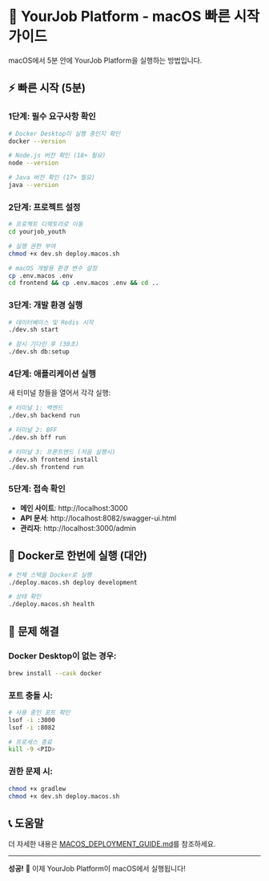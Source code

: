# 🚀 YourJob Platform - macOS 빠른 시작 가이드

macOS에서 5분 안에 YourJob Platform을 실행하는 방법입니다.

## ⚡ 빠른 시작 (5분)

### 1단계: 필수 요구사항 확인
```bash
# Docker Desktop이 실행 중인지 확인
docker --version

# Node.js 버전 확인 (18+ 필요)
node --version

# Java 버전 확인 (17+ 필요)
java --version
```

### 2단계: 프로젝트 설정
```bash
# 프로젝트 디렉토리로 이동
cd yourjob_youth

# 실행 권한 부여
chmod +x dev.sh deploy.macos.sh

# macOS 개발용 환경 변수 설정
cp .env.macos .env
cd frontend && cp .env.macos .env && cd ..
```

### 3단계: 개발 환경 실행
```bash
# 데이터베이스 및 Redis 시작
./dev.sh start

# 잠시 기다린 후 (30초)
./dev.sh db:setup
```

### 4단계: 애플리케이션 실행
새 터미널 창들을 열어서 각각 실행:

```bash
# 터미널 1: 백엔드
./dev.sh backend run

# 터미널 2: BFF 
./dev.sh bff run

# 터미널 3: 프론트엔드 (처음 실행시)
./dev.sh frontend install
./dev.sh frontend run
```

### 5단계: 접속 확인
- **메인 사이트**: http://localhost:3000
- **API 문서**: http://localhost:8082/swagger-ui.html
- **관리자**: http://localhost:3000/admin

## 🐳 Docker로 한번에 실행 (대안)

```bash
# 전체 스택을 Docker로 실행
./deploy.macos.sh deploy development

# 상태 확인
./deploy.macos.sh health
```

## 🔧 문제 해결

### Docker Desktop이 없는 경우:
```bash
brew install --cask docker
```

### 포트 충돌 시:
```bash
# 사용 중인 포트 확인
lsof -i :3000
lsof -i :8082

# 프로세스 종료
kill -9 <PID>
```

### 권한 문제 시:
```bash
chmod +x gradlew
chmod +x dev.sh deploy.macos.sh
```

## 📞 도움말

더 자세한 내용은 [MACOS_DEPLOYMENT_GUIDE.md](./MACOS_DEPLOYMENT_GUIDE.md)를 참조하세요.

---

**성공!** 🎉 이제 YourJob Platform이 macOS에서 실행됩니다!